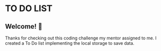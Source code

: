 # TO DO LIST
## Welcome! 👋
Thanks for checking out this coding challenge my mentor assigned to me.
I created a To Do list implementing the local storage to save data.
